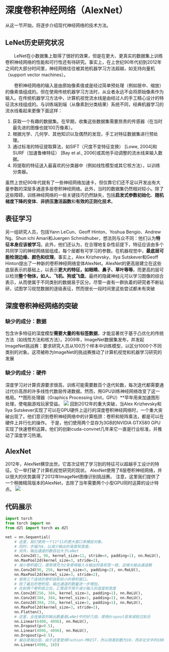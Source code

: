 # 深度卷积神经网络（AlexNet）
从这一节开始，将逐步介绍现代神经网络的技术方法。

## LeNet历史研究状况
&emsp;&emsp;LeNet在小数据集上取得了很好的效果，但是在更大、更真实的数据集上训练卷积神经网络的性能和可行性还有待研究。事实上，在上世纪90年代初到2012年之间的大部分时间里，神经网络往往被其他机器学习方法超越，如支持向量机（support vector machines）。

&emsp;&emsp;卷积神经网络的输入是由原始像素值或是经过简单预处理（例如居中、缩放）的像素值组成的。但在使用传统机器学习方法时，从业者永远不会将原始像素作为输入。在传统机器学习方法中，计算机视觉流水线是由经过人的手工精心设计的特征流水线组成的。与训练端到端（从像素到分类结果）系统不同，经典机器学习的流水线看起来更像下面这样：
1. 获取一个有趣的数据集。在早期，收集这些数据集需要昂贵的传感器（在当时最先进的图像也就100万像素）。
2. 根据光学、几何学、其他知识以及偶然的发现，手工对特征数据集进行预处理。
3. 通过标准的特征提取算法，如SIFT（尺度不变特征变换） [Lowe, 2004]和SURF（加速鲁棒特征） [Bay et al., 2006]或其他手动调整的流水线来输入数据。
3. 将提取的特征送入最喜欢的分类器中（例如线性模型或其它核方法），以训练分类器。

虽然上世纪90年代就有了一些神经网络加速卡，但仅靠它们还不足以开发出有大量参数的深层多通道多层卷积神经网络。此外，当时的数据集仍然相对较小。除了这些障碍，训练神经网络的一些关键技巧仍然缺失，包括**启发式参数初始化**、**随机梯度下降的变体**、**非挤压激活函数**和**有效的正则化技术**。

## 表征学习
另一组研究人员，包括Yann LeCun、Geoff Hinton、Yoshua Bengio、Andrew Ng、Shun ichi Amari和Juergen Schmidhuber，想法则与众不同：他们认为**特征本身应该被学习**。此外，他们还认为，在合理地复杂性前提下，特征应该由多个共同学习的神经网络层组成，每个层都有可学习的参数。在机器视觉中，**最底层可能检测边缘、颜色和纹理**。事实上，Alex Krizhevsky、Ilya Sutskever和Geoff Hinton提出了一种新的卷积神经网络变体AlexNet。AlexNet的更高层建立在这些底层表示的基础上，以表示**更大的特征，如眼睛、鼻子、草叶等等**。而更高的层可以检测**整个物体，如人、飞机、狗或飞盘**。最终的隐藏神经元可以学习图像的综合表示，从而使属于不同类别的数据易于区分。尽管一直有一群执着的研究者不断钻研，试图学习视觉数据的逐级表征，然而很长一段时间里这些尝试都未有突破

## 深度卷积神经网络的突破

### 缺少的成分：数据
包含许多特征的深度模型**需要大量的有标签数据**，才能显著优于基于凸优化的传统方法（如线性方法和核方法）。2009年，ImageNet数据集发布，并发起ImageNet挑战赛：要求研究人员从100万个样本中训练模型，以区分1000个不同类别的对象。这项被称为ImageNet的挑战赛推动了计算机视觉和机器学习研究的发展

### 缺少的成分：硬件
深度学习对计算资源要求很高，训练可能需要数百个迭代轮数，每次迭代都需要通过代价高昂的许多线性代数层传递数据。然而，用GPU训练神经网络改变了这一格局。**图形处理器（Graphics Processing Unit，GPU）**早年用来加速图形处理，使电脑游戏玩家受益。
![](https://files.mdnice.com/user/35698/6be4746d-abdd-411e-870f-f002ac6c0b78.png)
回到2012年的重大突破，当Alex Krizhevsky和Ilya Sutskever实现了可以在GPU硬件上运行的深度卷积神经网络时，一个重大突破出现了。他们意识到卷积神经网络中的计算瓶颈：卷积和矩阵乘法，都是可以在硬件上并行化的操作。 于是，他们使用两个显存为3GB的NVIDIA GTX580 GPU实现了快速卷积运算。他们的创新cuda-convnet几年来它一直是行业标准，并推动了深度学习热潮。

## AlexNet
2012年，AlexNet横空出世。它首次证明了学习到的特征可以超越手工设计的特征。它一举打破了计算机视觉研究的现状。 AlexNet使用了8层卷积神经网络，并以很大的优势赢得了2012年ImageNet图像识别挑战赛。
注意，这里我们提供了一个稍微精简版本的AlexNet，去除了当年需要两个小型GPU同时运算的设计特点。
![](https://zh-v2.d2l.ai/_images/alexnet.svg)

## 代码展示
```py
import torch
from torch import nn
from d2l import torch as d2l

net = nn.Sequential(
    # 这里，我们使用一个11*11的更大窗口来捕捉对象。
    # 同时，步幅为4，以减少输出的高度和宽度。
    # 另外，输出通道的数目远大于LeNet
    nn.Conv2d(1, 96, kernel_size=11, stride=4, padding=1), nn.ReLU(),
    nn.MaxPool2d(kernel_size=3, stride=2),
    # 减小卷积窗口，使用填充为2来使得输入与输出的高和宽一致，且增大输出通道数
    nn.Conv2d(96, 256, kernel_size=5, padding=2), nn.ReLU(),
    nn.MaxPool2d(kernel_size=3, stride=2),
    # 使用三个连续的卷积层和较小的卷积窗口。
    # 除了最后的卷积层，输出通道的数量进一步增加。
    # 在前两个卷积层之后，汇聚层不用于减少输入的高度和宽度
    nn.Conv2d(256, 384, kernel_size=3, padding=1), nn.ReLU(),
    nn.Conv2d(384, 384, kernel_size=3, padding=1), nn.ReLU(),
    nn.Conv2d(384, 256, kernel_size=3, padding=1), nn.ReLU(),
    nn.MaxPool2d(kernel_size=3, stride=2),
    nn.Flatten(),
    # 这里，全连接层的输出数量是LeNet中的好几倍。使用dropout层来减轻过拟合
    nn.Linear(6400, 4096), nn.ReLU(),
    nn.Dropout(p=0.5),
    nn.Linear(4096, 4096), nn.ReLU(),
    nn.Dropout(p=0.5),
    # 最后是输出层。由于这里使用Fashion-MNIST，所以用类别数为10，而非论文中的1000
    nn.Linear(4096, 10))
```
